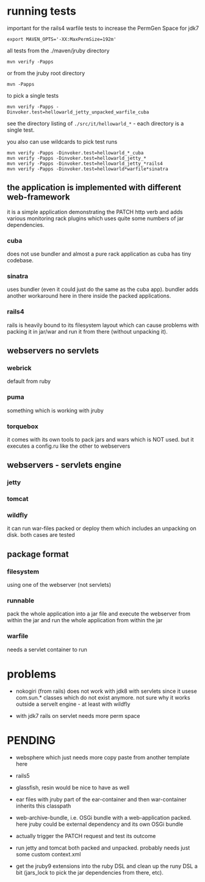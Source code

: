 # running tests #

important for the rails4 warfile tests to increase the PermGen Space
for jdk7

```
export MAVEN_OPTS='-XX:MaxPermSize=192m'
```


all tests from the ./maven/jruby directory
```
mvn verify -Papps
```
or from the jruby root directory
```
mvn -Papps
```


to pick a single tests
```
mvn verify -Papps -Dinvoker.test=hellowarld_jetty_unpacked_warfile_cuba
```

see the directory listing of ```./src/it/hellowarld_*``` - each directory is a single test.

you also can use wildcards to pick test runs
```
mvn verify -Papps -Dinvoker.test=hellowarld_*_cuba
mvn verify -Papps -Dinvoker.test=hellowarld_jetty_*
mvn verify -Papps -Dinvoker.test=hellowarld_jetty_*rails4
mvn verify -Papps -Dinvoker.test=hellowarld*warfile*sinatra
```

## the application is implemented with different web-framework

it is a simple application demonstrating the PATCH http verb and adds various monitoring rack plugins which uses quite some numbers of jar dependencies.

### cuba

does not use bundler and almost a pure rack application as cuba has tiny codebase.

### sinatra

uses bundler (even it could just do the same as the cuba app). bundler adds another workaround here in there inside the packed applications.

### rails4

rails is heavily bound to its filesystem layout which can cause problems with packing it in jar/war and run it from there (without unpacking it).

## webservers no servlets

### webrick

default from ruby

### puma

something which is working with jruby

### torquebox

it comes with its own tools to pack jars and wars which is NOT used. but it executes a config.ru like the other to webservers

## webservers - servlets engine

### jetty

### tomcat

### wildfly

it can run war-files packed or deploy them which includes an unpacking on disk. both cases are tested

## package format

### filesystem

using one of the webserver (not servlets)

### runnable

pack the whole application into a jar file and execute the webserver from within the jar and run the whole application from within the jar

### warfile

needs a servlet container to run

# problems

* nokogiri (from rails) does not work with jdk8 with servlets since it
  usese com.sun.* classes which do not exist anymore. not sure why it
  works outside a servelt engine - at least with wildfly

* with jdk7 rails on servlet needs more perm space

# PENDING

* websphere which just needs more copy paste from another template here

* rails5

* glassfish, resin would be nice to have as well

* ear files with jruby part of the ear-container and then war-container inherits this classpath

* web-archive-bundle, i.e. OSGi bundle with a web-application packed. here jruby could be external dependency and its own OSGi bundle

* actually trigger the PATCH request and test its outcome

* run jetty and tomcat both packed and unpacked. probably needs just some custom context.xml

* get the jruby9 extensions into the ruby DSL and clean up the runy DSL a bit (jars_lock to pick the jar dependencies from there, etc).
